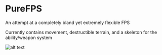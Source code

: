 # PureFPS
An attempt at a completely bland yet extremely flexible FPS

Currently contains movement, destructible terrain, and a skeleton for the ability/weapon system

![alt text](https://i.imgur.com/utr7fAg.png)
